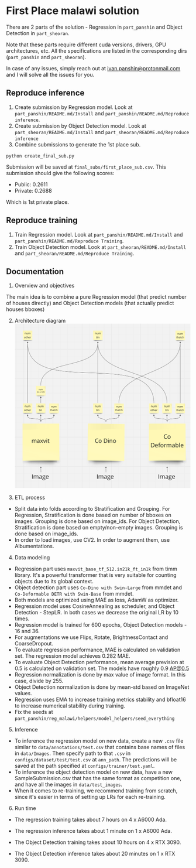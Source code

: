 # First Place malawi solution

There are 2 parts of the solution - Regression in `part_panshin` and Object Detection in `part_sheoran`. 

Note that these parts require different cuda versions, drivers, GPU architectures, etc. All the specifications are listed in the corresponding dirs (`part_panshin` and `part_sheoran`).

In case of any issues, simply reach out at ivan.panshin@protonmail.com and I will solve all the issues for you.

## Reproduce inference
1. Create submission by Regression model. Look at `part_panshin/README.md/Install` and `part_panshin/README.md/Reproduce inference`.
2. Create submission by Object Detection model. Look at `part_sheoran/README.md/Install` and `part_sheoran/README.md/Reproduce inference`
3. Combine submissions to generate the 1st place sub. 
```
python create_final_sub.py
```
Submission will be saved at `final_subs/first_place_sub.csv`. This submission should give the following scores:
- Public: 0.2611
- Private: 0.2688

Which is 1st private place.

## Reproduce training 
1. Train Regression model. Look at `part_panshin/README.md/Install` and `part_panshin/README.md/Reproduce Training`.
2. Train Object Detection model. Look at `part_sheoran/README.md/Install` and `part_sheoran/README.md/Reproduce Training`.

## Documentation

1. Overview and objectives

The main idea is to combine a pure Regression model (that predict number of houses directly) and Object Detection models (that actually predict houses bboxes)

2. Architecture diagram
![diagram](resources/diagram.png)

3. ETL process

- Split data into folds according to Stratification and Grouping. For Regression, Stratification is done based on number of bboxes on images. Grouping is done based on image_ids. For Object Detection, Stratification is done based on empty/non-empty images. Grouping is done based on image_ids.
- In order to load images, use CV2. In order to augment them, use Albumentations.

4. Data modeling
- Regression part uses `maxvit_base_tf_512.in21k_ft_in1k` from timm library. It's a powerful transformer that is very suitable for counting objects due to its global context.
- Object detection part uses `Co-Dino with Swin-Large` from mmdet and `Co-Deformable DETR with Swin-Base` from mmdet.
- Both models are optimized using MAE as loss, AdamW as optimizer.
- Regression model uses CosineAnnealing as scheduler, and Object Detection - StepLR. In both cases we decrease the original LR by 10 times. 
- Regression model is trained for 600 epochs, Object Detection models - 16 and 36.
- For augmentations we use Flips, Rotate, BrightnessContact and CoarseDropout.
- To evaluate regression performance, MAE is calculated on validation set. The regression model achieves 0.282 MAE.
- To evaluate Object Detection performance, mean average prevision at 0.5 is calculated on validation set. The models have roughly 0.9 AP@0.5
- Regression normalization is done by max value of image format. In this case, divide by 255.
- Object Detection normalization is done by mean-std based on ImageNet values. 
- Regression uses EMA to increase training metrics stability and bfloat16 to increase numerical stability during training.
- Fix the seeds at `part_panshin/reg_malawi/helpers/model_helpers/seed_everything`

5. Inference

- To inference the regression model on new data, create a new `.csv` file similar to `data/annotations/test.csv` that contains base names of files in `data/Images`. Then specify path to that `.csv` in `configs/dataset/test/test.csv` at `ann_path`. The predictions will be saved at the path specified at `configs/trainer/test.yaml`.
- To inference the object detection model on new data, have a new SampleSubmission.csv that has the same format as competition one, and have all the images in `data/test_images`.
- When it comes to re-training, we recommend training from scratch, since it's easier in terms of setting up LRs for each re-training.

6. Run time

- The regression training takes about 7 hours on 4 x A6000 Ada.
- The regression inference takes about 1 minute on 1 x A6000 Ada.

- The Object Detection training takes about 10 hours on 4 x RTX 3090. 
- The Object Detection inference takes about 20 minutes on 1 x RTX 3090. 
